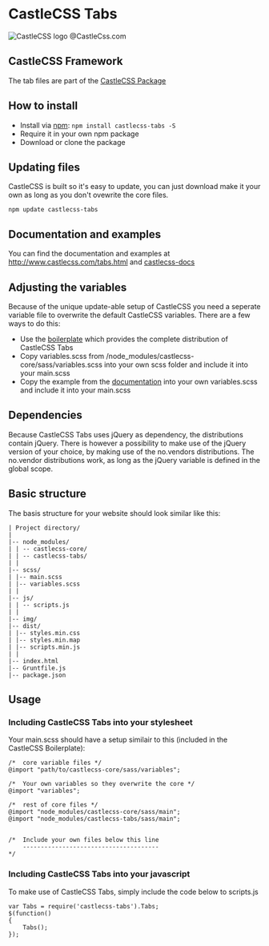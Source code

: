 # CastleCSS Tabs
![CastleCSS logo @CastleCss.com](https://www.doordarius.nl/castlecss-logo-250.png)

## CastleCSS Framework
The tab files are part of the [CastleCSS Package](https://github.com/CastleCSS/castlecss)

## How to install
- Install via [npm](https://www.npmjs.com/): ```npm install castlecss-tabs -S```
- Require it in your own npm package
- Download or clone the package

## Updating files
CastleCSS is built so it's easy to update, you can just download make it your own as long as you don't ovewrite the core files. 

```npm update castlecss-tabs```

## Documentation and examples
You can find the documentation and examples at http://www.castlecss.com/tabs.html and [castlecss-docs](https://github.com/CastleCSS/castlecss-docs)


## Adjusting the variables
Because of the unique update-able setup of CastleCSS you need a seperate variable file to overwrite the default CastleCSS variables. There are a few ways to do this: 

- Use the [boilerplate](https://github.com/CastleCSS/castlecss-boilerplate/) which provides the complete distribution of CastleCSS Tabs
- Copy variables.scss from /node_modules/castlecss-core/sass/variables.scss into your own scss folder and include it into your main.scss
- Copy the example from the [documentation](http://castlecss.com/tabs.html) into your own variables.scss and include it into your main.scss

## Dependencies
Because CastleCSS Tabs uses jQuery as dependency, the distributions contain jQuery. There is however a possibility to make use of the jQuery version of your choice, by making use of the no.vendors distributions.
The no.vendor distributions work, as long as the jQuery variable is defined in the global scope.

## Basic structure
The basis structure for your website should look similar like this:

```
| Project directory/
|
|-- node_modules/
| | -- castlecss-core/
| | -- castlecss-tabs/
| | 
|-- scss/
| |-- main.scss
| |-- variables.scss
| |
|-- js/
| | -- scripts.js
| |
|-- img/
|-- dist/
| |-- styles.min.css
| |-- styles.min.map
| |-- scripts.min.js
| |
|-- index.html
|-- Gruntfile.js
|-- package.json
```

## Usage

### Including CastleCSS Tabs into your stylesheet
Your main.scss should have a setup similair to this (included in the CastleCSS Boilerplate):
```
/*  core variable files */
@import "path/to/castlecss-core/sass/variables";

/*  Your own variables so they overwrite the core */
@import "variables";

/*  rest of core files */
@import "node_modules/castlecss-core/sass/main";
@import "node_modules/castlecss-tabs/sass/main";

 
/*  Include your own files below this line
    --------------------------------------
*/
```

### Including CastleCSS Tabs into your javascript
To make use of CastleCSS Tabs, simply include the code below to scripts.js

```
var Tabs = require('castlecss-tabs').Tabs;
$(function()
{
	Tabs();
});
```

